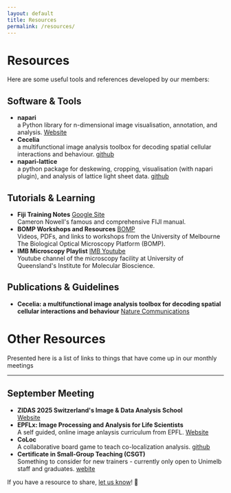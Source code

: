 ```yaml
---
layout: default
title: Resources
permalink: /resources/
---
```


# Resources

Here are some useful tools and references developed by our members:

## Software & Tools
- **napari** <BR>a Python library for n-dimensional image visualisation, annotation, and analysis. [Website](https://napari.org/stable/)  
- **Cecelia** <BR>a multifunctional image analysis toolbox for decoding spatial cellular interactions and behaviour. [github](https://github.com/schienstockd/cecelia)  
- **napari-lattice** <BR>a python package for deskewing, cropping, visualisation (with napari plugin), and analysis of lattice light sheet data. [github](https://github.com/BioimageAnalysisCoreWEHI/napari_lattice)

## Tutorials & Learning
- **Fiji Training Notes** [Google Site](https://sites.google.com/monash.edu/fiji-training-manual)<BR> Cameron Nowell's famous and comprehensive FIJI manual. 
- **BOMP Workshops and Resources** [BOMP](https://microscopy.unimelb.edu.au/optical-microscopy/capabilities/workshops-resources)<BR>Videos, PDFs, and links to workshops from the University of Melbourne The Biological Optical Microscopy Platform (BOMP).
- **IMB Microscopy Playlist** [IMB Youtube](https://www.youtube.com/@IMBMicroscopy)<BR>Youtube channel of the microscopy facility at University of Queensland's Institute for Molecular Bioscience.

## Publications & Guidelines
- **Cecelia: a multifunctional image analysis toolbox for decoding spatial cellular interactions and behaviour** [Nature Communications](https://www.nature.com/articles/s41467-025-57193-y) 

# Other Resources
 
Presented here is a list of links to things that have come up in our monthly meetings 
<hr class="section-divider">

## September Meeting 
- **ZIDAS 2025 Switzerland's Image & Data Analysis School**<BR> [Website](https://2025.zidas.org/)
- **EPFLx: Image Processing and Analysis for Life Scientists** <BR>A self guided, online image anlaysis curriculum from EPFL. [Website](https://www.edx.org/learn/image-analysis/ecole-polytechnique-federale-de-lausanne-image-processing-and-analysis-for-life-scientists)
- **CoLoc** <BR> A collaborative board game to teach co-localization analysis. [github](https://github.com/BIOP/coLoc)
- **Certificate in Small-Group Teaching (CSGT)** <BR> Something to consider for new trainers - currently only open to Unimelb staff and graduates. [webite](https://melbourne-cshe.unimelb.edu.au/pd/teaching-learning-and-assessment/certificate-in-small-group-teaching)



If you have a resource to share, [let us know](/contact/)! 🚀
